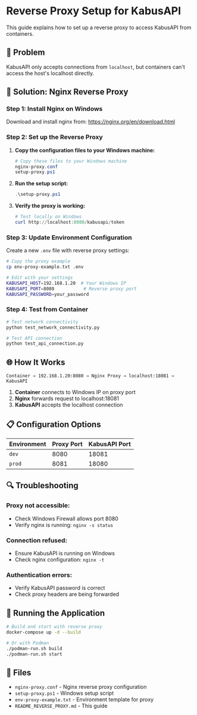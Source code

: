 # Reverse Proxy Setup for KabusAPI

This guide explains how to set up a reverse proxy to access KabusAPI from containers.

## 🎯 **Problem**

KabusAPI only accepts connections from `localhost`, but containers can't access the host's localhost directly.

## 🔧 **Solution: Nginx Reverse Proxy**

### **Step 1: Install Nginx on Windows**

Download and install nginx from: https://nginx.org/en/download.html

### **Step 2: Set up the Reverse Proxy**

1. **Copy the configuration files to your Windows machine:**
   ```powershell
   # Copy these files to your Windows machine
   nginx-proxy.conf
   setup-proxy.ps1
   ```

2. **Run the setup script:**
   ```powershell
   .\setup-proxy.ps1
   ```

3. **Verify the proxy is working:**
   ```powershell
   # Test locally on Windows
   curl http://localhost:8080/kabusapi/token
   ```

### **Step 3: Update Environment Configuration**

Create a new `.env` file with reverse proxy settings:

```bash
# Copy the proxy example
cp env-proxy-example.txt .env

# Edit with your settings
KABUSAPI_HOST=192.168.1.20  # Your Windows IP
KABUSAPI_PORT=8080           # Reverse proxy port
KABUSAPI_PASSWORD=your_password
```

### **Step 4: Test from Container**

```bash
# Test network connectivity
python test_network_connectivity.py

# Test API connection
python test_api_connection.py
```

## 🌐 **How It Works**

```
Container → 192.168.1.20:8080 → Nginx Proxy → localhost:18081 → KabusAPI
```

1. **Container** connects to Windows IP on proxy port
2. **Nginx** forwards request to localhost:18081
3. **KabusAPI** accepts the localhost connection

## 📋 **Configuration Options**

| Environment | Proxy Port | KabusAPI Port |
|-------------|------------|---------------|
| `dev` | 8080 | 18081 |
| `prod` | 8081 | 18080 |

## 🔍 **Troubleshooting**

### **Proxy not accessible:**
- Check Windows Firewall allows port 8080
- Verify nginx is running: `nginx -s status`

### **Connection refused:**
- Ensure KabusAPI is running on Windows
- Check nginx configuration: `nginx -t`

### **Authentication errors:**
- Verify KabusAPI password is correct
- Check proxy headers are being forwarded

## 🚀 **Running the Application**

```bash
# Build and start with reverse proxy
docker-compose up -d --build

# Or with Podman
./podman-run.sh build
./podman-run.sh start
```

## 📝 **Files**

- `nginx-proxy.conf` - Nginx reverse proxy configuration
- `setup-proxy.ps1` - Windows setup script
- `env-proxy-example.txt` - Environment template for proxy
- `README_REVERSE_PROXY.md` - This guide 